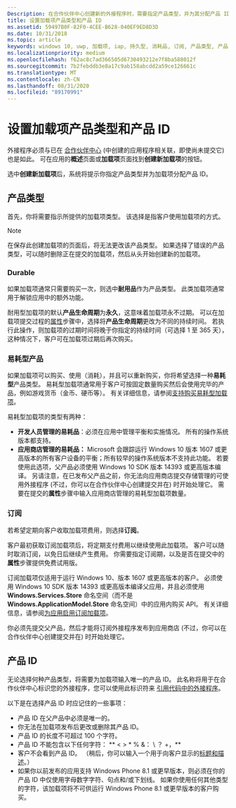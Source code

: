 ```yaml
---
Description: 在合作伙伴中心创建新的外接程序时，需要指定产品类型，并为其分配产品 ID。
title: 设置加载项产品类型和产品 ID
ms.assetid: 59497B0F-82F0-4CEE-B628-040EF9ED8D3D
ms.date: 10/31/2018
ms.topic: article
keywords: windows 10, uwp, 加载项, iap, 持久型, 消耗品, 订阅, 产品类型, 产品 ID, 应用内购买, 应用内产品
ms.localizationpriority: medium
ms.openlocfilehash: f62ac8c7ad366505d6730493212e7f8ba588012f
ms.sourcegitcommit: 7b2febddb3e8a17c9ab158abcdd2a59ce126661c
ms.translationtype: MT
ms.contentlocale: zh-CN
ms.lasthandoff: 08/31/2020
ms.locfileid: "89170991"
---
```

# <a name="set-your-add-on-product-type-and-product-id"></a>设置加载项产品类型和产品 ID

外接程序必须与已在 [合作伙伴中心](https://partner.microsoft.com/dashboard) (中创建的应用程序相关联，即使尚未提交它) 也是如此。 可在应用的**概述**页面或**加载项**页面找到**创建新加载项**的按钮。

选中**创建新加载项**后，系统将提示你指定产品类型并为加载项分配产品 ID。

## <a name="product-type"></a>产品类型

首先，你将需要指示所提供的加载项类型。 该选择是指客户使用加载项的方式。

> [!NOTE]
> 在保存此创建加载项的页面后，将无法更改该产品类型。 如果选择了错误的产品类型，可以随时删除正在提交的加载项，然后从头开始创建新的加载项。

<span id="durable" />

### <a name="durable"></a>Durable

如果加载项通常只需要购买一次，则选中**耐用品**作为产品类型。 此类加载项通常用于解锁应用中的额外功能。

耐用型加载项的默认**产品生命周期**为**永久**，这意味着加载项永不过期。 可以在加载项提交过程的[属性](enter-add-on-properties.md)步骤中，选择将**产品生命周期**更改为不同的持续时间。 若执行此操作，则加载项的过期时间将晚于你指定的持续时间（可选择 1 至 365 天），这种情况下，客户可在加载项过期后再次购买。

### <a name="consumable"></a>易耗型产品

如果加载项可以购买、使用（消耗），并且可以重新购买，你将希望选择一种**易耗型**产品类型。 易耗型加载项通常用于客户可按固定数量购买然后会使用完毕的产品，例如游戏货币（金币、硬币等）。 有关详细信息，请参阅[支持购买易耗型加载项](../monetize/enable-consumable-add-on-purchases.md)。

易耗型加载项的类型有两种：
- **开发人员管理的易耗品**：必须在应用中管理平衡和实施情况。 所有的操作系统版本都支持。
- **应用商店管理的易耗品：** Microsoft 会跟踪运行 Windows 10 版本 1607 或更高版本的所有客户设备的平衡；所有较早的操作系统版本不支持此功能。 若要使用此选项，父产品必须使用 Windows 10 SDK 版本 14393 或更高版本编译。 另请注意，在已发布父产品之前，你无法向应用商店提交存储管理的可使用外接程序 (不过，你可以在合作伙伴中心创建提交并在) 时开始处理它。 需要在提交的**属性**步骤中输入应用商店管理的易耗型加载项数量。

### <a name="subscription"></a>订阅

若希望定期向客户收取加载项费用，则选择**订阅**。

客户最初获取订阅加载项后，将定期支付费用以继续使用此加载项。 客户可以随时取消订阅，以免日后继续产生费用。 你需要指定订阅期，以及是否在提交中的**属性**步骤提供免费试用版。

订阅加载项仅适用于运行 Windows 10、版本 1607 或更高版本的客户。 必须使用 Windows 10 SDK 版本 14393 或更高版本编译父应用，并且必须使用 **Windows.Services.Store** 命名空间（而不是 **Windows.ApplicationModel.Store** 命名空间）中的应用内购买 API。 有关详细信息，请参阅[为应用启用订阅加载项](../monetize/enable-subscription-add-ons-for-your-app.md)。

你必须先提交父产品，然后才能将订阅外接程序发布到应用商店 (不过，你可以在合作伙伴中心创建提交并在) 时开始处理它。

## <a name="product-id"></a>产品 ID

无论选择何种产品类型，将需要为加载项输入唯一的产品 ID。 此名称将用于在合作伙伴中心标识您的外接程序，您可以使用此标识符来 [引用代码中的外接程序](../monetize/in-app-purchases-and-trials.md#how-to-use-product-ids-for-add-ons-in-your-code)。

以下是在选择产品 ID 时应记住的一些事项：

-   产品 ID 在父产品中必须是唯一的。
-   你无法在加载项发布后更改或删除其产品 ID。
-   产品 ID 的长度不可超过 100 个字符。
-   产品 ID 不能包含以下任何字符： ** &lt; &gt; \* % &： \\ ？ +，**
-   客户不会看到产品 ID。 （稍后，你可以输入一个用于向客户显示的[标题和描述](./create-app-store-listings.md)。）
-   如果你以前发布的应用支持 Windows Phone 8.1 或更早版本，则必须在你的产品 ID 中仅使用字母数字字符、句点和/或下划线。 如果你使用任何其他类型的字符，该加载项将不可供运行 Windows Phone 8.1 或更早版本的客户购买。

 